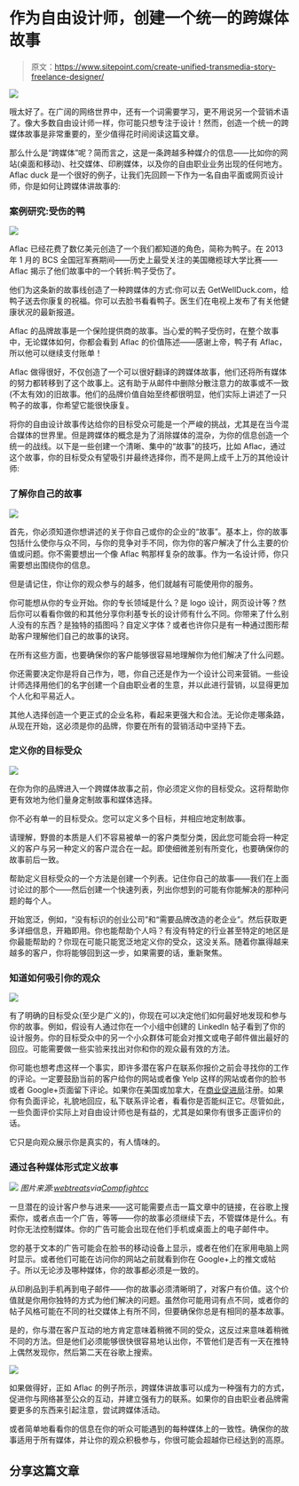 # 作为自由设计师，创建一个统一的跨媒体故事

> 原文：<https://www.sitepoint.com/create-unified-transmedia-story-freelance-designer/>

[![](img/1ecd8f4065f9ad9099ee690b03ae3fcd.png)](http://csagrp.com/wp-content/uploads/2012/08/Aflac_Color.jpg)

哦太好了。在广阔的网络世界中，还有一个词需要学习，更不用说另一个营销术语了。像大多数自由设计师一样，你可能只想专注于设计！然而，创造一个统一的跨媒体故事是非常重要的，至少值得花时间阅读这篇文章。

那么什么是“跨媒体”呢？简而言之，这是一条跨越多种媒介的信息——比如你的网站(桌面和移动)、社交媒体、印刷媒体，以及你的自由职业业务出现的任何地方。Aflac duck 是一个很好的例子，让我们先回顾一下作为一名自由平面或网页设计师，你是如何让跨媒体讲故事的:

### 案例研究:受伤的鸭

[![](img/a7138f461f0066616201013d62a34a1d.png)](http://www.adweek.com/news/advertising-branding/spot-lame-duck-147210)

Aflac 已经花费了数亿美元创造了一个我们都知道的角色，简称为鸭子。在 2013 年 1 月的 BCS 全国冠军赛期间——历史上最受关注的美国橄榄球大学比赛——Aflac 揭示了他们故事中的一个转折:鸭子受伤了。

他们为这条新的故事线创造了一种跨媒体的方式:你可以去 GetWellDuck.com，给鸭子送去你康复的祝福。你可以去脸书看看鸭子。医生们在电视上发布了有关他健康状况的最新报道。

Aflac 的品牌故事是一个保险提供商的故事。当心爱的鸭子受伤时，在整个故事中，无论媒体如何，你都会看到 Aflac 的价值陈述——感谢上帝，鸭子有 Aflac，所以他可以继续支付账单！

Aflac 做得很好，不仅创造了一个可以很好翻译的跨媒体故事，他们还将所有媒体的努力都转移到了这个故事上。这有助于从邮件中删除分散注意力的故事或不一致(不太有效)的旧故事。他们的品牌价值自始至终都很明显，他们实际上讲述了一只鸭子的故事，你希望它能很快康复。

将你的自由设计故事传达给你的目标受众可能是一个严峻的挑战，尤其是在当今混合媒体的世界里。但是跨媒体的概念是为了消除媒体的混杂，为你的信息创造一个统一的战线。以下是一些创建一个清晰、集中的“故事”的技巧，比如 Aflac，通过这个故事，你的目标受众有望吸引并最终选择你，而不是网上成千上万的其他设计师:

### 了解你自己的故事

[![](img/676f31cdbbdbcd3ec12c6d107514c8db.png)](http://www.sxc.hu/photo/1338212)

首先，你必须知道你想讲述的关于你自己或你的企业的“故事”。基本上，你的故事包括什么使你与众不同，与你的竞争对手不同，你为你的客户解决了什么主要的价值或问题。你不需要想出一个像 Aflac 鸭那样复杂的故事。作为一名设计师，你只需要想出围绕你的信息。

但是请记住，你让你的观众参与的越多，他们就越有可能使用你的服务。

你可能想从你的专业开始。你的专长领域是什么？是 logo 设计，网页设计等？然后你可以看看你做的和其他分享你利基专长的设计师有什么不同。你带来了什么别人没有的东西？是独特的插图吗？自定义字体？或者也许你只是有一种通过图形帮助客户理解他们自己的故事的诀窍。

在所有这些方面，也要确保你的客户能够很容易地理解你为他们解决了什么问题。

你还需要决定你是将自己作为，嗯，你自己还是作为一个设计公司来营销。一些设计师选择用他们的名字创建一个自由职业者的生意，并以此进行营销，以显得更加个人化和平易近人。

其他人选择创造一个更正式的企业名称，看起来更强大和合法。无论你走哪条路，从现在开始，这必须是你的品牌，你要在所有的营销活动中坚持下去。

### 定义你的目标受众

[![](img/06a563996414691482fa52a799185fd7.png)](http://www.sxc.hu/photo/1304771)

在你为你的品牌进入一个跨媒体故事之前，你必须定义你的目标受众。这将帮助你更有效地为他们量身定制故事和媒体选择。

你不必有单一的目标受众。您可以定义多个目标，并相应地定制故事。

请理解，野兽的本质是人们不容易被单一的客户类型分类，因此您可能会将一种定义的客户与另一种定义的客户混合在一起。即使细微差别有所变化，也要确保你的故事前后一致。

帮助定义目标受众的一个方法是创建一个列表。记住你自己的故事——我们在上面讨论过的那个——然后创建一个快速列表，列出你想到的可能有你能解决的那种问题的每个人。

开始宽泛，例如，“没有标识的创业公司”和“需要品牌改造的老企业”。然后获取更多详细信息，开箱即用。你也能帮助个人吗？有没有特定的行业甚至特定的地区是你最能帮助的？你现在可能只能宽泛地定义你的受众，这没关系。随着你赢得越来越多的客户，你将能够回到这一步，如果需要的话，重新聚焦。

### 知道如何吸引你的观众

[![](img/bc71fb3be364de063947a0ee497c5e13.png)](http://www.sxc.hu/photo/1287061)

有了明确的目标受众(至少是广义的)，你现在可以决定他们如何最好地发现和参与你的故事。例如，假设有人通过你在一个小组中创建的 LinkedIn 帖子看到了你的设计服务。你的目标受众中的另一个小众群体可能会对推文或电子邮件做出最好的回应。可能需要做一些实验来找出对你和你的观众最有效的方法。

你可能也想考虑这样一个事实，即许多潜在客户在联系你报价之前会寻找你的工作的评论。一定要鼓励当前的客户给你的网站或者像 Yelp 这样的网站或者你的脸书或者 Google+页面留下评论。如果你在美国或加拿大，在[商业促进局](http://www.bbb.org/)注册。如果你有负面评论，礼貌地回应，私下联系评论者，看看你是否能纠正它。尽管如此，一些负面评价实际上对自由设计师也是有益的，尤其是如果你有很多正面评价的话。

它只是向观众展示你是真实的，有人情味的。

### 通过各种媒体形式定义故事

![](img/2c49632e34afc07c7e6c534a758e0a60.png)
*图片来源:[webtreats](http://www.flickr.com/photos/44071822@N08/4390635960/)via[Compfight](http://compfight.com)[cc](http://creativecommons.org/licenses/by/2.0/)*

一旦潜在的设计客户参与进来——这可能需要点击一篇文章中的链接，在谷歌上搜索你，或者点击一个广告，等等——你的故事必须继续下去，不管媒体是什么。有时你无法控制媒体。你的广告可能会出现在他们手机或桌面上的电子邮件中。

您的基于文本的广告可能会在脸书的移动设备上显示，或者在他们在家用电脑上网时显示。或者他们可能在访问你的网站之前就看到你在 Google+上的推文或帖子。所以无论涉及哪种媒体，你的故事都必须是一致的。

从印刷品到手机再到电子邮件——你的故事必须清晰明了，对客户有价值。这个价值就是你用你独特的方式为他们解决的问题。虽然你可能用词有点不同，或者你的帖子风格可能在不同的社交媒体上有所不同，但要确保你总是有相同的基本故事。

是的，你与潜在客户互动的地方肯定意味着稍微不同的受众，这反过来意味着稍微不同的方法。但是他们必须能够很快很容易地认出你，不管他们是否有一天在推特上偶然发现你，然后第二天在谷歌上搜索。

![](img/0d040b20ccbbe28aa6d19d5a517e68cb.png)

如果做得好，正如 Aflac 的例子所示，跨媒体讲故事可以成为一种强有力的方式，促进你与网络甚至公众的互动，并建立强有力的联系。如果你的自由职业者品牌需要更多的东西来引起注意，尝试跨媒体活动。

或者简单地看看你的信息在你的听众可能遇到的每种媒体上的一致性。确保你的故事适用于所有媒体，并让你的观众积极参与，你很可能会超越你已经达到的高原。

## 分享这篇文章